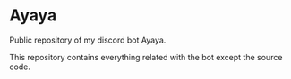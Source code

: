 # Ayaya

Public repository of my discord bot Ayaya.

This repository contains everything related with the bot except the source code.